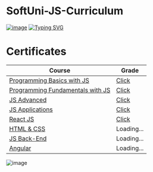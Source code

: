 # SoftUni-JS-Curriculum
[![image](https://user-images.githubusercontent.com/90397928/140603839-af82656c-6920-4732-863d-d85cc2aff7fc.png)](https://softuni.bg/)
[![Typing SVG](https://readme-typing-svg.herokuapp.com?multiline=true&width=650&lines=First+steps+into+the+world+of+Software+Development)](https://git.io/typing-svg)


# Certificates
| Course  | Grade |
| ------------- | ------------- |
| [Programming Basics with JS](https://softuni.bg/trainings/3362/programming-basics-with-javascript-april-2021)  | [Click](https://softuni.bg/certificates/details/106635/fdf2a94e) 
| [Programming Fundamentals with JS](https://softuni.bg/trainings/3367/js-fundamentals-may-2021)  | [Click](https://softuni.bg/certificates/details/111287/4aa78be1)  |
| [JS Advanced](https://softuni.bg/trainings/3487/js-advanced-september-2021/)  | [Click](https://softuni.bg/certificates/details/114887/d8170bd5)  |
| [JS Applications](https://softuni.bg/trainings/3488/js-applications-october-2021/)  | [Click](https://softuni.bg/certificates/details/120998/566ded97)  |
| [React JS](https://softuni.bg/trainings/3575/reactjs-november-2021)  | [Click](https://softuni.bg/certificates/details/122755/cd4e846e) | 
| [HTML & CSS](https://softuni.bg/trainings/3604/html-and-css-january-2022)  | Loading... | 
| [JS Back-End](https://softuni.bg/trainings/3594/js-back-end-january-2022)  | Loading... | 
| [Angular](https://softuni.bg/trainings/3603/angular-march-2022)  | Loading... | 
![image](https://i.postimg.cc/YqkYTcyW/Graduation-Male-Version.png)





